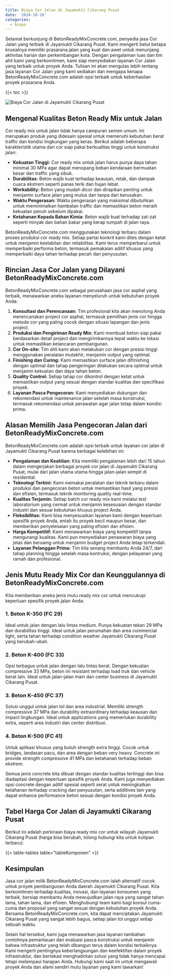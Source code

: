```yaml
---
title: Biaya Cor Jalan di Jayamukti Cikarang Pusat
date: '2024-10-28'
categories:
  - biaya
---
```


Selamat berkunjung di BetonReadyMixConcrete.com, penyedia jasa Cor Jalan yang terbaik di Jayamukti Cikarang Pusat. Kami mengerti betul betapa krusialnya memiliki prasarana jalan yang kuat dan awet untuk menunjang aktivitas harian dan perkembangan kota. Dengan pengalaman luas dan tim ahli kami yang berkomitmen, kami siap menyediakan layanan Cor Jalan yang terbaik untuk proyek Anda. Tulisan ini akan mengulas lebih tentang jasa layanan Cor Jalan yang kami sediakan dan mengapa kenapa BetonReadyMixConcrete.com adalah opsi terbaik untuk keberhasilan proyek prasarana Anda.

{{< toc >}}

![Biaya Cor Jalan di Jayamukti Cikarang Pusat](https://betoncor8.github.io/cor/harga-beton-readymix-concrete%20(7).png)

## Mengenal Kualitas Beton Ready Mix untuk Jalan

Cor ready mix untuk jalan tidak hanya campuran semen umum. Ini merupakan produk yang didesain spesial untuk memenuhi kebutuhan berat traffic dan kondisi lingkungan yang keras. Berikut adalah beberapa karakteristik utama dari cor siap pakai berkualitas tinggi untuk konstruksi jalan:

- **Kekuatan Tinggi:** Cor ready mix untuk jalan harus punya daya tahan minimal 30 MPa agar dapat menopang beban kendaraan bermuatan besar dan traffic yang sibuk.
- **Durabilitas:** Beton wajib kuat terhadap keausan, retak, dan dampak cuaca ekstrem seperti panas terik dan hujan lebat.
- **Workability:** Beton yang mudah dicor dan dirapikan penting untuk menjamin surface jalan yang mulus dan tanpa dari kerusakan.
- **Waktu Pengerasan:** Waktu pengerasan yang maksimal dibutuhkan untuk meminimalkan hambatan traffic dan memastikan beton meraih kekuatan penuh sebelum dipakai.
- **Ketahanan Kepada Bahan Kimia:** Beton wajib kuat terhadap zat-zat seperti minyak dan bahan bakar yang kerap tumpah di jalan raya.

BetonReadyMixConcrete.com menggunakan teknologi terbaru dalam proses produksi cor ready mix. Setiap partai konkrit kami dites dengan ketat untuk menjamin kestabilan dan reliabilitas. Kami terus memperbarui untuk memperbaiki performa beton, termasuk pemakaian aditif khusus yang memperbaiki daya tahan terhadap pecah dan penyusutan.

## Rincian Jasa Cor Jalan yang Dilayani BetonReadyMixConcrete.com

BetonReadyMixConcrete.com sebagai perusahaan jasa cor asphal yang terbaik, menawarkan aneka layanan menyeluruh untuk kebutuhan proyek Anda:

1. **Konsultasi dan Perencanaan:** Tim profesional kita akan menolong Anda merencanakan project cor asphal, termasuk pemilihan jenis cor hingga metode cor yang paling cocok dengan situasi lapangan dan jenis project.
2. **Produksi dan Pengiriman Ready Mix:** Kami membuat beton siap pakai berdasarkan detail project dan mengirimkannya tepat waktu ke lokasi untuk memastikan kelancaran pembangunan.
3. **Cor On-site:** Tim ahli kami akan melakukan cor dengan presisi tinggi menggunakan peralatan mutakhir, menjamin output yang optimal.
4. **Finishing dan Curing:** Kami memastikan surface jalan difinishing dengan optimal dan tahap pengeringan dilakukan secara optimal untuk menjamin kekuatan dan daya tahan beton.
5. **Quality Control:** Setiap tahap cor dikontrol dengan ketat untuk memastikan output yang sesuai dengan standar kualitas dan specifikasi proyek.
6. **Layanan Pasca Pengecoran:** Kami menyediakan dukungan dan rekomendasi untuk maintenance jalan setelah masa konstruksi, termasuk rekomendasi untuk perawatan agar jalan tetap dalam kondisi prima.

## Alasan Memilih Jasa Pengecoran Jalan dari BetonReadyMixConcrete.com

BetonReadyMixConcrete.com adalah opsi terbaik untuk layanan cor jalan di Jayamukti Cikarang Pusat karena berbagai kelebihan ini:

- **Pengalaman dan Keahlian:** Kita memiliki pengalaman lebih dari 15 tahun dalam mengerjakan berbagai proyek cor jalan di Jayamukti Cikarang Pusat, mulai dari jalan utama utama hingga jalan-jalan sempit di residential.
- **Teknologi Terkini:** Kami memakai peralatan dan teknik terbaru dalam produksi dan pengecoran beton untuk memastikan hasil yang presisi dan efisien, termasuk teknik monitoring quality real-time.
- **Kualitas Terjamin:** Setiap batch cor ready mix kami melalui test laboratorium yang cermat untuk menjamin kesesuaian dengan standar industri dan sesuai kebutuhan khusus project Anda.
- **Fleksibilitas:** Kami bisa menyesuaikan layanan kami dengan keperluan spesifik proyek Anda, entah itu proyek kecil maupun besar, dan memberikan penyelesaian yang paling efisien dan efisien.
- **Harga Kompetitif:** Kami menawarkan biaya yang kompetitif tanpa mengurangi kualitas. Kami pun menyediakan penawaran biaya yang jelas dan bersaing untuk menjamin budget project Anda tetap terkendali.
- **Layanan Pelanggan Prima:** Tim kita senang membantu Anda 24/7, dari tahap planning hingga setelah masa kontruksi, dengan pelayanan yang ramah dan profesional.

## Jenis Mutu Ready Mix Cor dan Keunggulannya di BetonReadyMixConcrete.com

Kita memberikan aneka jenis mutu ready mix cor untuk mencukupi keperluan spesifik proyek jalan Anda:

### 1\. Beton K-350 (FC 29)

Ideal untuk jalan dengan lalu lintas medium. Punya kekuatan tekan 29 MPa dan durabilitas tinggi. Ideal untuk jalan perumahan dan area commercial light, serta tahan terhadap condition weather Jayamukti Cikarang Pusat yang berubah-ubah.

### 2\. Beton K-400 (FC 33)

Opsi terbagus untuk jalan dengan lalu lintas berat. Dengan kekuatan compressive 33 MPa, beton ini resistant terhadap load truk dan vehicle berat lain. Ideal untuk jalan-jalan main dan center business di Jayamukti Cikarang Pusat.

### 3\. Beton K-450 (FC 37)

Solusi unggul untuk jalan tol dan area industrial. Memiliki strength compressive 37 MPa dan durability extraordinary terhadap keausan dan impact lingkungan. Ideal untuk applications yang memerlukan durability extra, seperti area industri dan center distribusi.

### 4\. Beton K-500 (FC 41)

Untuk aplikasi khusus yang butuh strength extra tinggi. Cocok untuk bridges, landasan pacu, dan area dengan beban very heavy. Concrete ini provide strength compressive 41 MPa dan ketahanan terhadap beban ekstrem.

Semua jenis concrete kita dibuat dengan standar kualitas tertinggi dan bisa diadaptasi dengan keperluan spesifik proyek Anda. Kami juga menyediakan opsi concrete dengan aditif spesial seperti serat untuk meningkatkan ketahanan terhadap cracking dan penyusutan, serta additives lain yang dapat enhance performance beton sesuai dengan kondisi proyek Anda.

## Tabel Harga Cor Jalan di Jayamukti Cikarang Pusat

Berikut ini adalah perkiraan biaya ready mix cor untuk wilayah Jayamukti Cikarang Pusat (harga bisa berubah, tolong hubungi kita untuk kutipan terbaru):

{{< table-tables table="tableKomponen" >}}

## Kesimpulan

Jasa cor jalan milik BetonReadyMixConcrete.com ialah alternatif cocok untuk proyek pembangunan Anda daerah Jayamukti Cikarang Pusat. Kita berkomitmen terhadap kualitas, inovasi, dan layanan konsumen yang terbaik, bersiap membantu Anda mewujudkan jalan raya yang sangat tahan lama, tahan lama, dan efisien. Menghubungi team kami bagi konsul cuma-cuma dan proposal yang sangat sesuai dengan kebutuhan proyek Anda. Bersama BetonReadyMixConcrete.com, kita dapat menciptakan Jayamukti Cikarang Pusat yang sangat lebih bagus, setiap jalan tol unggul setiap sebuah waktu.

Selain hal tersebut, kami juga menawarkan jasa layanan tambahan contohnya pemantauan dan evaluasi pasca konstruksi untuk menjamin bahwa infrastruktur yang telah dibangun terus dalam kondisi terbaiknya. Kami mengerti pentingnya keberlangsungan dan keefektifan dalam proyek infrastruktur, dan bertekad menghadirkan solusi yang tidak hanya mencapai tetapi melampaui harapan Anda. Hubungi kami saat ini untuk mengawali proyek Anda dan alami sendiri mutu layanan yang kami tawarkan!
